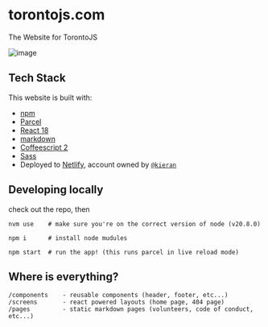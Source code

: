 # torontojs.com

The Website for TorontoJS

![image](https://github.com/torontojs/torontojs.com/assets/3444/6721d2e7-07c0-4245-813d-bd16e2a3a790)

## Tech Stack

This website is built with:
- [npm](https://www.npmjs.com/)
- [Parcel](https://parceljs.org/)
- [React 18](https://react.dev/)
- [markdown](https://www.markdownguide.org/)
- [Coffeescript 2](https://coffeescript.org/)
- [Sass](https://sass-lang.com/)
- Deployed to [Netlify](https://www.netlify.com/), account owned by [`@kieran`](https://github.com/kieran)

## Developing locally

check out the repo, then
```
nvm use    # make sure you're on the correct version of node (v20.8.0) 

npm i      # install node mudules

npm start  # run the app! (this runs parcel in live reload mode)
```

## Where is everything?

```
/components    - reusable components (header, footer, etc...)
/screens       - react powered layouts (home page, 404 page)
/pages         - static markdown pages (volunteers, code of conduct, etc...)
```
